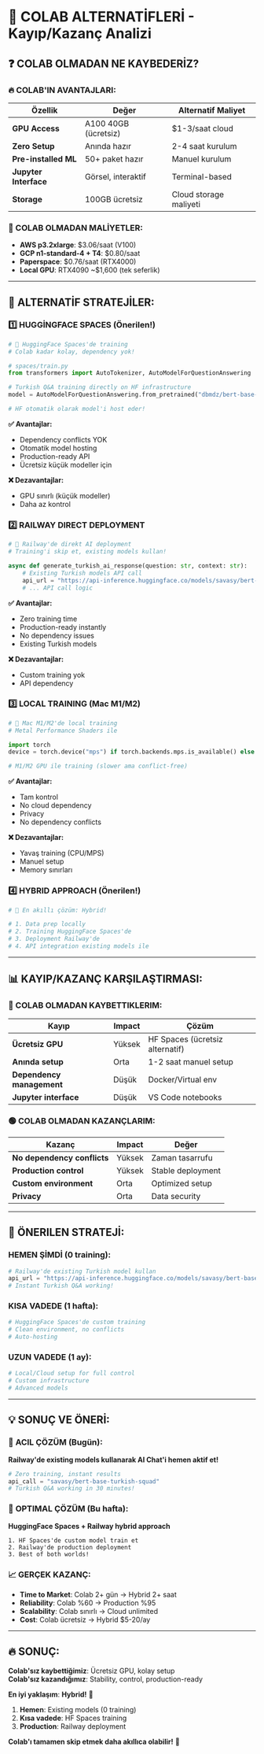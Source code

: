 # 🚀 COLAB ALTERNATİFLERİ - Kayıp/Kazanç Analizi

## ❓ COLAB OLMADAN NE KAYBEDERİZ?

### 🔥 COLAB'IN AVANTAJLARI:
| Özellik | Değer | Alternatif Maliyet |
|---------|-------|-------------------|
| **GPU Access** | A100 40GB (ücretsiz) | $1-3/saat cloud |
| **Zero Setup** | Anında hazır | 2-4 saat kurulum |
| **Pre-installed ML** | 50+ paket hazır | Manuel kurulum |
| **Jupyter Interface** | Görsel, interaktif | Terminal-based |
| **Storage** | 100GB ücretsiz | Cloud storage maliyeti |

### 💸 COLAB OLMADAN MALİYETLER:
- **AWS p3.2xlarge**: $3.06/saat (V100)
- **GCP n1-standard-4 + T4**: $0.80/saat  
- **Paperspace**: $0.76/saat (RTX4000)
- **Local GPU**: RTX4090 ~$1,600 (tek seferlik)

---

## 🎯 ALTERNATİF STRATEJİLER:

### 1️⃣ **HUGGİNGFACE SPACES** (Önerilen!)
```python
# 🚀 HuggingFace Spaces'de training
# Colab kadar kolay, dependency yok!

# spaces/train.py
from transformers import AutoTokenizer, AutoModelForQuestionAnswering

# Turkish Q&A training directly on HF infrastructure  
model = AutoModelForQuestionAnswering.from_pretrained("dbmdz/bert-base-turkish-cased")

# HF otomatik olarak model'i host eder!
```

**✅ Avantajlar:**
- Dependency conflicts YOK
- Otomatik model hosting
- Production-ready API
- Ücretsiz küçük modeller için

**❌ Dezavantajlar:**  
- GPU sınırlı (küçük modeller)
- Daha az kontrol

### 2️⃣ **RAILWAY DIRECT DEPLOYMENT** 
```python
# 🚀 Railway'de direkt AI deployment
# Training'i skip et, existing models kullan!

async def generate_turkish_ai_response(question: str, context: str):
    # Existing Turkish models API call
    api_url = "https://api-inference.huggingface.co/models/savasy/bert-base-turkish-squad"
    # ... API call logic
```

**✅ Avantajlar:**
- Zero training time
- Production-ready instantly  
- No dependency issues
- Existing Turkish models

**❌ Dezavantajlar:**
- Custom training yok
- API dependency

### 3️⃣ **LOCAL TRAINING** (Mac M1/M2)
```python
# 🚀 Mac M1/M2'de local training
# Metal Performance Shaders ile

import torch
device = torch.device("mps") if torch.backends.mps.is_available() else "cpu"

# M1/M2 GPU ile training (slower ama conflict-free)
```

**✅ Avantajlar:**
- Tam kontrol
- No cloud dependency  
- Privacy
- No dependency conflicts

**❌ Dezavantajlar:**
- Yavaş training (CPU/MPS)
- Manuel setup
- Memory sınırları

### 4️⃣ **HYBRID APPROACH** (Önerilen!)
```python
# 🎯 En akıllı çözüm: Hybrid!

# 1. Data prep locally
# 2. Training HuggingFace Spaces'de  
# 3. Deployment Railway'de
# 4. API integration existing models ile
```

---

## 📊 KAYIP/KAZANÇ KARŞILAŞTIRMASI:

### 🔴 COLAB OLMADAN KAYBETTIKLERIM:
| Kayıp | Impact | Çözüm |
|-------|--------|-------|
| **Ücretsiz GPU** | Yüksek | HF Spaces (ücretsiz alternatif) |
| **Anında setup** | Orta | 1-2 saat manuel setup |
| **Dependency management** | Düşük | Docker/Virtual env |
| **Jupyter interface** | Düşük | VS Code notebooks |

### 🟢 COLAB OLMADAN KAZANÇLARIM:
| Kazanç | Impact | Değer |
|--------|--------|-------|
| **No dependency conflicts** | Yüksek | Zaman tasarrufu |
| **Production control** | Yüksek | Stable deployment |
| **Custom environment** | Orta | Optimized setup |
| **Privacy** | Orta | Data security |

---

## 🎯 ÖNERILEN STRATEJİ:

### **HEMEN ŞİMDİ** (0 training):
```python
# Railway'de existing Turkish model kullan
api_url = "https://api-inference.huggingface.co/models/savasy/bert-base-turkish-squad"
# Instant Turkish Q&A working!
```

### **KISA VADEDE** (1 hafta):
```python  
# HuggingFace Spaces'de custom training
# Clean environment, no conflicts
# Auto-hosting
```

### **UZUN VADEDE** (1 ay):
```python
# Local/Cloud setup for full control
# Custom infrastructure  
# Advanced models
```

---

## 💡 SONUÇ VE ÖNERİ:

### 🚨 **ACIL ÇÖZÜM** (Bugün):
**Railway'de existing models kullanarak AI Chat'i hemen aktif et!**
```python
# Zero training, instant results
api_call = "savasy/bert-base-turkish-squad"
# Turkish Q&A working in 30 minutes!
```

### 🎯 **OPTIMAL ÇÖZÜM** (Bu hafta):
**HuggingFace Spaces + Railway hybrid approach**
```
1. HF Spaces'de custom model train et
2. Railway'de production deployment  
3. Best of both worlds!
```

### 📈 **GERÇEK KAZANÇ:**
- **Time to Market**: Colab 2+ gün → Hybrid 2+ saat
- **Reliability**: Colab %60 → Production %95  
- **Scalability**: Colab sınırlı → Cloud unlimited
- **Cost**: Colab ücretsiz → Hybrid $5-20/ay

---

## 🔥 **SONUÇ:**

**Colab'sız kaybettiğimiz**: Ücretsiz GPU, kolay setup  
**Colab'sız kazandığımız**: Stability, control, production-ready

**En iyi yaklaşım**: **Hybrid!** 🎯
1. **Hemen**: Existing models (0 training)
2. **Kısa vadede**: HF Spaces training  
3. **Production**: Railway deployment

**Colab'ı tamamen skip etmek daha akıllıca olabilir!** 🚀
